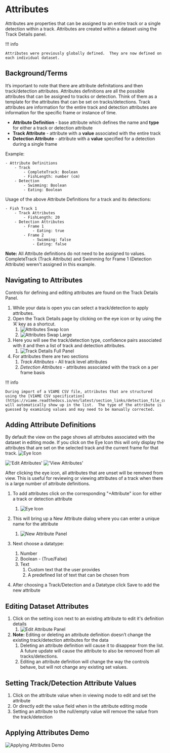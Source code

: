 # Attributes

Attributes are properties that can be assigned to an entire track or a single detection within a track. Attributes are created within a dataset using the Track Details panel.

!!! info

    Attributes were previously globally defined.  They are now defined on each individual dataset.

## Background/Terms

It’s important to note that there are attribute definitations and then track/detection attributes.  Attributes definitions are all the possible attributes that can be assigned to tracks or detection.  Think of them as a template for the attributes that can be set on tracks/detections.  Track attributes are information for the entire track and detection attributes are information for the specific frame or instance of time.

- **Attribute Definition** - base attribute which defines the name and **type** for either a track or detection attribute
- **Track Attribute** - attribute with a **value** associated with the entire track
- **Detection Attribute** - attribute with a **value** specified for a detection during a single frame

Example:

    - Attribute Definitions
        - Track
            - CompleteTrack: Boolean
            - FishLength: number (cm)
        - Detection
            - Swimming: Boolean
            - Eating: Boolean

Usage of the above Attribute Definitions for a track and its detections:

    - Fish Track 1
        - Track Attributes
            - FishLength: 20
        - Detection Attributes
            - Frame 1
                - Eating: true
            - Frame 2
                - Swimming: false
                - Eating: false
**Note:** All Attribute definitions do not need to be assigned to values.  CompleteTrack (Track Attribute) and Swimming for Frame 1 (Detection Attribute) weren't assigned in this example.

## Navigating to Attributes

Controls for defining and editing attributes are found on the Track Details Panel. 

1. While your data is open you can select a track/detection to apply attributes.
1. Open the Track Details page by clicking on the eye icon or by using the ‘A’ key as a shortcut.
    1. ![Attributes Swap Icon](images/Attributes/swapIcon.png)
    1. ![Attributes Swap Large](images/Attributes/goingToDetails.png)
1. Here you will see the track/detection type, confidence pairs associated with it and then a list of track and detection attributes.
    1. ![Track Details Full Panel](images/Attributes/trackDetailsFull.png)
1. For attributes there are two sections
    1. *Track Attributes* - All track level attributes
    1. *Detection Attributes* - attributes associated with the track on a per frame basis

!!! info

    During import of a VIAME CSV file, attributes that are structured using the [VIAME CSV specification](https://viame.readthedocs.io/en/latest/section_links/detection_file_conversions.html) will automatically show up in the list.  The type of the attribute is guessed by examining values and may need to be manually corrected.

## Adding Attribute Definitions

By default the view on the page shows all attributes associated with the dataset in editing mode.  If you click on the Eye Icon this will only display the attributes that are set on the selected track and the current frame for that track.
![Eye Icon](images/Attributes/eyeIcon.png)

!['Edit Attributes'](images/Attributes/trackDetailsFull.png)    !['View Attributes'](images/Attributes/trackDetailsView.png)

After clicking the eye icon, all attributes that are unset will be removed from view.  This is useful for reviewing or viewing attributes of a track when there is a large number of attribute definitions.

1. To add attributes click on the corresponding "+Attribute" icon for either a track or detection attribute
    1. ![Eye Icon](images/Attributes/AttributeButton.png)

1. This will bring up a New Attribute dialog where you can enter a unique name for the attribute
    1. ![New Attribute Panel](images/Attributes/newAttribute.png)
1. Next choose a datatype: 
    1. Number
    1. Boolean - (True/False)
    2. Text
        1. Custom text that the user provides
        1. A predefined list of text that can be chosen from
1. After choosing a Track/Detection and a Datatype click Save to add the new attribute

## Editing Dataset Attributes
1. Click on the setting icon next to an existing attribute to edit it's definition details
    1. ![Edit Attribute Panel](images/Attributes/editAttribute.png)
1. **Note:**  Editing or deleting an attribute definition doesn’t change the existing track/detection attributes for the data
    1. Deleting an attribute definition will cause it to disappear from the list.  A future update will cause the attribute to also be removed from all tracks/detections.
    1. Editing an attribute definition will change the way the controls behave, but will not change any existing set values.

## Setting Track/Detection Attribute Values
1.  Click on the attribute value when in viewing mode to edit and set the attribute
1.  Or directly edit the value field when in the attribute editing mode
1.  Setting an attribute to the null/empty value will remove the value from the track/detection

## Applying Attributes Demo

![Applying Attributes Demo](videos/Attributes/ApplyingAttributes.gif)
